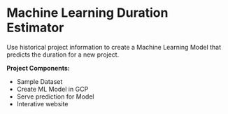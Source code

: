 # Machine Learning Duration Estimator

Use historical project information to create a Machine Learning Model that predicts the duration for a new project.

**Project Components:**

- Sample Dataset
- Create ML Model in GCP
- Serve prediction for Model
- Interative website
